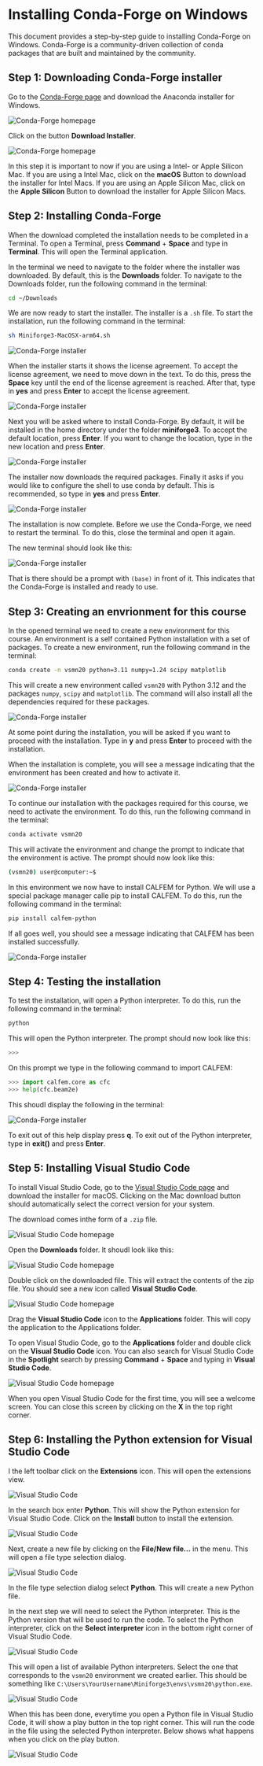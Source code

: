 # Installing Conda-Forge on Windows

This document provides a step-by-step guide to installing Conda-Forge on Windows. Conda-Forge is a community-driven collection of conda packages that are built and maintained by the community. 

## Step 1: Downloading Conda-Forge installer

Go to the [Conda-Forge page](https://conda-forge.org) and download the Anaconda installer for Windows.

![Conda-Forge homepage](images/cf-install-mac-01.png)

Click on the button **Download Installer**.

![Conda-Forge homepage](images/cf-install-mac-02.png)

In this step it is important to now if you are using a Intel- or Apple Silicon Mac. If you are using a Intel Mac, click on the **macOS** Button to download the installer for Intel Macs. If you are using an Apple Silicon Mac, click on the **Apple Silicon** Button to download the installer for Apple Silicon Macs.

## Step 2: Installing Conda-Forge

When the download completed the installation needs to be completed in a Terminal. To open a Terminal, press **Command** + **Space** and type in **Terminal**. This will open the Terminal application.

In the terminal we need to navigate to the folder where the installer was downloaded. By default, this is the **Downloads** folder. To navigate to the Downloads folder, run the following command in the terminal:

```bash
cd ~/Downloads
```

We are now ready to start the installer. The installer is a `.sh` file. To start the installation, run the following command in the terminal:

```bash
sh Miniforge3-MacOSX-arm64.sh
```

![Conda-Forge installer](images/cf-install-mac-03.png)

When the installer starts it shows the license agreement. To accept the license agreement, we need to move down in the text. To do this, press the **Space** key until the end of the license agreement is reached. After that, type in **yes** and press **Enter** to accept the license agreement.

![Conda-Forge installer](images/cf-install-mac-05.png)

Next you will be asked where to install Conda-Forge. By default, it will be installed in the home directory under the folder **miniforge3**. To accept the default location, press **Enter**. If you want to change the location, type in the new location and press **Enter**.

![Conda-Forge installer](images/cf-install-mac-06.png)

The installer now downloads the required packages. Finally it asks if you would like to configure the shell to use conda by default. This is recommended, so type in **yes** and press **Enter**.

![Conda-Forge installer](images/cf-install-mac-07.png)

The installation is now complete. Before we use the Conda-Forge, we need to restart the terminal. To do this, close the terminal and open it again. 

The new terminal should look like this:

![Conda-Forge installer](images/cf-install-mac-08.png)

That is there should be a prompt with `(base)` in front of it. This indicates that the Conda-Forge is installed and ready to use.

## Step 3: Creating an envrionment for this course

In the opened terminal we need to create a new environment for this course. An environment is a self contained Python installation with a set of packages. To create a new environment, run the following command in the terminal:

```bash
conda create -n vsmn20 python=3.11 numpy=1.24 scipy matplotlib
```

This will create a new environment called `vsmn20` with Python 3.12 and the packages `numpy`, `scipy` and `matplotlib`. The command will also install all the dependencies required for these packages. 

![Conda-Forge installer](images/cf-install-mac-11.png)

At some point during the installation, you will be asked if you want to proceed with the installation. Type in **y** and press **Enter** to proceed with the installation.

When the installation is complete, you will see a message indicating that the environment has been created and how to activate it.

![Conda-Forge installer](images/cf-install-mac-12.png)

To continue our installation with the packages required for this course, we need to activate the environment. To do this, run the following command in the terminal:

```bash
conda activate vsmn20
```

This will activate the environment and change the prompt to indicate that the environment is active. The prompt should now look like this:

```bash
(vsmn20) user@computer:~$
``` 

In this environment we now have to install CALFEM for Python. We will use a special package manager calle pip to install CALFEM. To do this, run the following command in the terminal:

```bash
pip install calfem-python
```

If all goes well, you should see a message indicating that CALFEM has been installed successfully.

![Conda-Forge installer](images/cf-install-mac-14.png)

## Step 4: Testing the installation

To test the installation, will open a Python interpreter. To do this, run the following command in the terminal:

```bash
python
```

This will open the Python interpreter. The prompt should now look like this:

```bash
>>> 
```

On this prompt we type in the following command to import CALFEM:

```python
>>> import calfem.core as cfc
>>> help(cfc.beam2e)
```

This shoudl display the following in the terminal:

![Conda-Forge installer](images/cf-install-mac-15.png)

To exit out of this help display press **q**. To exit out of the Python interpreter, type in **exit()** and press **Enter**.

## Step 5: Installing Visual Studio Code

To install Visual Studio Code, go to the [Visual Studio Code page](https://code.visualstudio.com) and download the installer for macOS. Clicking on the Mac download button should automatically select the correct version for your system.

The download comes inthe form of a `.zip` file. 

![Visual Studio Code homepage](images/vc-install-mac-01.png)

Open the **Downloads** folder. It shoudl look like this:

![Visual Studio Code homepage](images/vc-install-mac-02.png)

Double click on the downloaded file. This will extract the contents of the zip file. You should see a new icon called **Visual Studio Code**. 

![Visual Studio Code homepage](images/vc-install-mac-03.png)

Drag the **Visual Studio Code** icon to the **Applications** folder. This will copy the application to the Applications folder.

To open Visual Studio Code, go to the **Applications** folder and double click on the **Visual Studio Code** icon. You can also search for Visual Studio Code in the **Spotlight** search by pressing **Command** + **Space** and typing in **Visual Studio Code**.

![Visual Studio Code homepage](images/vc-install-mac-04.png)

When you open Visual Studio Code for the first time, you will see a welcome screen. You can close this screen by clicking on the **X** in the top right corner.

## Step 6: Installing the Python extension for Visual Studio Code

I the left toolbar click on the **Extensions** icon. This will open the extensions view.

![Visual Studio Code](images/vc-install-10.png)

In the search box enter **Python**. This will show the Python extension for Visual Studio Code.
Click on the **Install** button to install the extension.

![Visual Studio Code](images/vc-install-11.png)

Next, create a new file by clicking on the **File/New file...** in the menu. This will open a file type selection dialog.

![Visual Studio Code](images/vc-install-13.png)

In the file type selection dialog select **Python**. This will create a new Python file.

In the next step we will need to select the Python interpreter. This is the Python version that will be used to run the code. To select the Python interpreter, click on the **Select interpreter** icon in the bottom right corner of Visual Studio Code.

![Visual Studio Code](images/vc-install-14.png)

This will open a list of available Python interpreters. Select the one that corresponds to the `vsmn20` environment we created earlier. This should be something like `C:\Users\YourUsername\Miniforge3\envs\vsmn20\python.exe`.

![Visual Studio Code](images/vc-install-15.png)

When this has been done, everytime you open a Python file in Visual Studio Code, it will show a play button in the top right corner. This will run the code in the file using the selected Python interpreter. Below shows what happens when you click on the play button.

![Visual Studio Code](images/vc-install-16.png)


